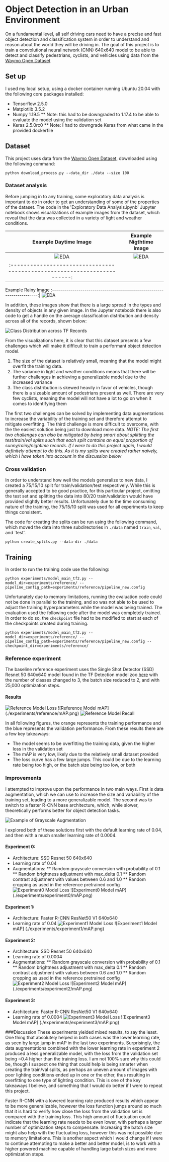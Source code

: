 # Object Detection in an Urban Environment
On a fundamental level, all self driving cars need to have a precise and fast object detection and classification system in order to understand and reason about the world they 
will be driving in. The goal of this project is to train a convolutional neural network (CNN) 640x640 model to be able to detect and classify pedestrians, cyclists, and vehicles 
using data from the [Waymo Open Dataset](https://waymo.com/open/)

## Set up
I used my local setup, using a docker container running Ubuntu 20.04 with the following core packages installed:
* Tensorflow 2.5.0
* Matplotlib 3.5.2
* Numpy 1.19.5
** Note: this had to be downgraded to 1.17.4 to be able to evaluate the model using the validation set
* Keras 2.5.0rc0
** Note: I had to downgrade Keras from what came in the provided dockerfile

## Dataset
This project uses data from the [Waymo Open Dataset](https://waymo.com/open/), downloaded using the following command:
```
python download_process.py --data_dir ./data --size 100
```

### Dataset analysis
Before jumping in to any training, some exploratory data analysis is important to do in order to get an understanding of some of the properties of the dataset. The code in the 
'Exploratory Data Analysis.ipynb' Jupyter notebook shows visualizations of example images from the dataset, which reveal that the data was collected in a variety of light and weather 
conditions.

Example Daytime Image   |  Example Nigthtime Image
:----------------------------:|:-------------------------:
![EDA](./media/sunny_EDA.png)  | ![EDA](./media/night_EDA.png) 
:-----------------------------------------------------------------------:|
Example Rainy Image
:-----------------------------------------------------------------------:|
![EDA](./media/rainy_EDA.png) 

In addition, these images show that there is a large spread in the types and density of objects in any given image. In the Jupyter notebook there is also code to get a handle on the 
average classification distribution and density across all of the records, shown below:

![Class Distribution across TF Records](./media/class_distribution.png)

From the visualizations here, it is clear that this dataset presents a few challenges which will make it difficult to train a performant object detection model.

1. The size of the dataset is relatively small, meaning that the model might overfit the training data.
2. The variance in light and weather conditions means that there will be further challenges in achieving a generalizable model due to the increased variance
3. The class distribution is skewed heavily in favor of vehicles, though there is a sizeable amount of pedestrians present as well. There are very few cyclists, meaning the model will
not have a lot to go on when it comes to identifying them

The first two challenges can be solved by implementing data augmentations to increase the variability of the training set and therefore attempt to mitigate overfitting. The third challenge
is more difficult to overcome, with the the easiest solution being just to download more data.
*NOTE: The first two challenges can also be mitigated by being smart about splitting the test/train/val splits such that each split contains an equal proportion of sunny/rainy/nightime
records. If I were to do this project again, I would definitely attempt to do this. As it is my splits were created rather naively, which I have taken into account in the discussion below*

### Cross validation
In order to understand how well the models generalize to new data, I created a 75/15/10 split for train/validation/test respectively. While this is generally accepted to be good practice, for
this particular project, omitting the test set and splitting the data into 80/20 train/validation would have provided slightly better results. Unfortunately due to the time consuming nature
of the training, the 75/15/10 split was used for all experiments to keep things consistent.

The code for creating the splits can be run using the following command, which moved the data into three subdirectories in `./data` named `train`, `val`, and `test'.
```
python create_splits.py --data-dir ./data
```

## Training
In order to run the training code use the following:
```
python experiments/model_main_tf2.py --model_dir=experiments/reference/ --pipeline_config_path=experiments/reference/pipeline_new.config
```
Unfortunately due to memory limitations, running the evaluation code could not be done in parallel to the training, and so was not able to be used to adjust the training hyperparameters
while the model was being trained. The evaluation used the following code after the model was completely trained. In order to do so, the `checkpoint` file had to be modified to start at
each of the checkpoints created during training.

```
python experiments/model_main_tf2.py --model_dir=experiments/reference/ --pipeline_config_path=experiments/reference/pipeline_new.config --checkpoint_dir=experiments/reference/
```

### Reference experiment
The baseline reference experiment uses the Single Shot Detector (SSD) Resnet 50 640x640 model found in the TF Detection model zoo [here](https://github.com/tensorflow/models/blob/master/research/object_detection/g3doc/tf2_detection_zoo.md)
with the number of classes changed to 3, the batch size reduced to 2, and with 25,000 optimization steps.

#### Results
![Reference Model Loss](./experiments/reference/loss.png)
![Reference Model mAP] (./experiments/reference/mAP.png)
![Reference Model Recall](./experiments/reference/recall.png)

In all following figures, the orange represents the training performance and the blue represents the validation performance. From these results there are a few key takeaways:
* The model seems to be overfitting the training data, given the higher loss in the validation set
* The mAP is very low, likely due to the relatively small dataset provided
* The loss curve has a few large jumps. This could be due to the learning rate being too high, or the batch size being too low, or both

### Improvements
I attempted to improve upon the performance in two main ways. First is data augmentation, which we can use to increase the size and variability of the training set, leading to a more 
generalizable model. The second was to switch to a faster R-CNN base architecture, which, while slower, theoretically performs better for object detection tasks. 

![Example of Grayscale Augmentation](./media/grayscale_aug.png)

I explored both of these solutions first with the default learning rate of 0.04, and then with a much smaller learning rate of 0.0004.
#### Experiment 0:
* Architecture: SSD Resnet 50 640x640
* Learning rate of 0.04
* Augmentations:
** Random grayscale conversion with probability of 0.1
** Random brightness adjustment with max_delta 0.1
** Random contrast adjustment with values between 0.6 and 1.0
** Random cropping as used in the reference pretrained config 
![Experiment0 Model Loss](./experiments/experiment0/loss.png)
![Experiment0 Model mAP] (./experiments/experiment0/mAP.png)

#### Experiment 1:
* Architecture: Faster R-CNN ResNet50 V1 640x640
* Learning rate of 0.04
![Experiment1 Model Loss](./experiments/experiment1/loss.png)
![Experiment1 Model mAP] (./experiments/experiment1/mAP.png)

#### Experiment 2:
* Architecture: SSD Resnet 50 640x640
* Learning rate of 0.0004
* Augmentations:
** Random grayscale conversion with probability of 0.1
** Random brightness adjustment with max_delta 0.1
** Random contrast adjustment with values between 0.6 and 1.0
** Random cropping as used in the reference pretrained config 
![Experiment2 Model Loss](./experiments/experiment2/loss.png)
![Experiment2 Model mAP] (./experiments/experiment2/mAP.png)

#### Experiment 3:
* Architecture: Faster R-CNN ResNet50 V1 640x640
* Learning rate of 0.0004
![Experiment3 Model Loss](./experiments/experiment3/loss.png)
![Experiment3 Model mAP] (./experiments/experiment3/mAP.png)

###Discussion
These experiments yielded mixed results, to say the least. One thing that absolutely helped in both cases was the lower learning rate, as seen by large jump in mAP in the last two experiments.
Surprisingly, the data augmentations combined with the lower learning rate in experiment 2 produced a less generalizable model, with the loss from the validation set being ~0.4 higher than
the training loss. I am not 100% sure why this could be, though I suspect one thing that could help is being smarter when creating the train/val splits, as perhaps an uneven amount of images
with poor lighting conditions ended up in one or the other, thus resulting in overfitting to one type of lighting condition. This is one of the key takeaways I believe, and something that I
would do better if I were to repeat this project.

Faster R-CNN  with a lowered learning rate produced results which appear to be more generalizable, however the loss function jumps around so much that it is hard to verify how
close the loss from the validation set is compared with the training loss. This high amount of fluctuation could indicate that the learning rate needs to be even lower, with perhaps a larger
number of optimization steps to compensate. Increasing the batch size might also help with the fluctuating loss, however this was not possible due to memory limitations. This is another aspect
which I would change if I were to continue attempting to make a better and better model, is to work with a higher powered machine capable of handling large batch sizes and more optimization steps.